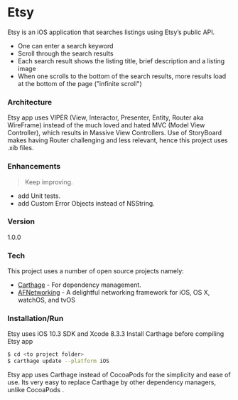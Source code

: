 # Etsy

Etsy is an iOS application that searches listings using Etsy’s public API.
- One can enter a search keyword
- Scroll through the search results
- Each search result shows the listing title, brief description and a listing image
- When one scrolls to the bottom of the search results, more results load at the bottom of the
page ("infinite scroll")

### Architecture
Etsy app uses VIPER (View, Interactor, Presenter, Entity, Router aka WireFrame) instead of the much loved and hated MVC (Model View Controller), which results in Massive View Controllers. Use of StoryBoard makes having Router challenging and less relevant, hence this project uses .xib files.  

### Enhancements
> Keep improving.
- add Unit tests.
- add Custom Error Objects instead of NSString.


### Version
1.0.0

### Tech

This project uses a number of open source projects namely:

* [Carthage] - For dependency management.
* [AFNetworking] - A delightful networking framework for iOS, OS X, watchOS, and tvOS

### Installation/Run
Etsy uses iOS 10.3 SDK and Xcode 8.3.3
Install Carthage before compiling Etsy app

```sh
$ cd <to project folder>
$ carthage update --platform iOS
```
Etsy app uses Carthage instead of CocoaPods for the simplicity and ease of use. Its very easy to replace Carthage by other dependency managers, unlike CocoaPods .



[Carthage]:<https://github.com/Carthage/Carthage>
[AFNetworking]: <http://afnetworking.com>
